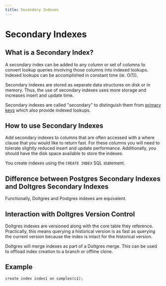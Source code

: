 ```yaml
---
title: Secondary Indexes
---
```


# Secondary Indexes

## What is a Secondary Index?

A secondary index can be added to any column or set of columns to convert lookup queries involving
those columns into indexed lookups. Indexed lookups can be accomplished in constant time (ie. O(1)).

Secondary indexes are stored as separate data structures on disk or in memory. Thus, the use of
secondary indexes uses more storage and increases insert and update time.

Secondary indexes are called "secondary" to distinguish them from [primary keys](./primary-key.md)
which also provide indexed lookups.

## How to use Secondary Indexes

Add secondary indexes to columns that are often accessed with a where clause that you would like to
return fast. For these columns you will need to tolerate slightly reduced insert and update
performance. Additionally, you should have the disk space available to store the indexes.

You create indexes using the `CREATE INDEX` SQL statement.

## Difference between Postgres Secondary Indexes and Doltgres Secondary Indexes

Functionally, Doltgres and Postgres indexes are equivalent.

## Interaction with Doltgres Version Control

Doltgres indexes are versioned along with the core table they reference. Practically, this means
querying a historical version is as fast as querying the current version because the index is intact
for the historical version.

Doltgres will merge indexes as part of a Doltgres merge. This can be used to offload index creation
to a branch or offline clone.

## Example

```
create index index1 on complex(c1);
```
